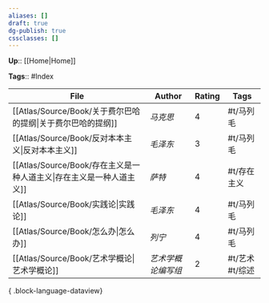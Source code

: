 ```yaml
---
aliases: []
draft: true
dg-publish: true
cssclasses: []
---
```


**Up**:: [[Home\|Home]]

**Tags**:: #Index

| File                                              | Author     | Rating | Tags        |
| ------------------------------------------------- | ---------- | ------ | ----------- |
| [[Atlas/Source/Book/关于费尔巴哈的提纲\|关于费尔巴哈的提纲]]     | _马克思_      | 4      | #t/马列毛      |
| [[Atlas/Source/Book/反对本本主义\|反对本本主义]]           | _毛泽东_      | 3      | #t/马列毛      |
| [[Atlas/Source/Book/存在主义是一种人道主义\|存在主义是一种人道主义]] | _萨特_       | 4      | #t/存在主义     |
| [[Atlas/Source/Book/实践论\|实践论]]                 | _毛泽东_      | 4      | #t/马列毛      |
| [[Atlas/Source/Book/怎么办\|怎么办]]                 | _列宁_       | 4      | #t/马列毛      |
| [[Atlas/Source/Book/艺术学概论\|艺术学概论]]             | _艺术学概论编写组_ | 2      | #t/艺术 #t/综述 |

{ .block-language-dataview}
